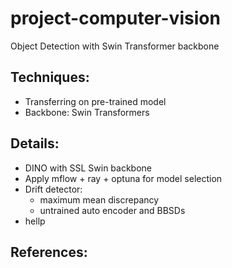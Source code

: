 # project-computer-vision
Object Detection with Swin Transformer backbone
## Techniques:
- Transferring on pre-trained model
- Backbone: Swin Transformers
## Details:
- DINO with SSL Swin backbone
- Apply mflow + ray + optuna for model selection
- Drift detector: 
    - maximum mean discrepancy 
    - untrained auto encoder and BBSDs
- hellp
## References:
